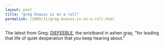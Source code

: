```yaml
---
layout: post
title: "greg knauss is on a roll"
permalink: /2009/11/greg-knauss-is-on-a-roll.html
---
```


The latest from Greg: [DIEFEEBLE](http://www.eod.com/blog/2009/11/diefeeble/), the wristband in ashen gray, "for leading that life of quiet desperation that you keep hearing about."